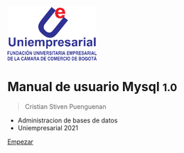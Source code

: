 <!-- _coverpage.md -->
![logo](images/uniempresarial.png)

# Manual de usuario Mysql <small>1.0</small>

> Cristian Stiven Puenguenan

- Administracion de bases de datos
- Uniempresarial 2021

[Empezar](introduccion.md)
